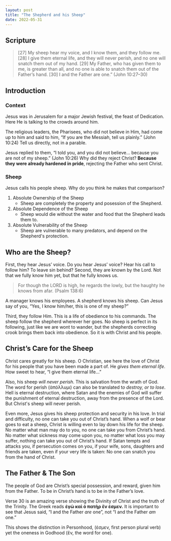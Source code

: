 ```yaml
---
layout: post
title: "The Shepherd and his Sheep"
date: 2022-05-31
---
```


## Scripture
> [27] My sheep hear my voice, and I know them, and they follow me. [28] I give them eternal life, and they will never perish, and no one will snatch them out of my hand. [29] My Father, who has given them to me, is greater than all, and no one is able to snatch them out of the Father’s hand. [30] I and the Father are one.” (John 10:27–30)

## Introduction

### Context
Jesus was in Jerusalem for a major Jewish festival, the feast of Dedication. Here He is talking to the crowds around him. 

The religious leaders, the Pharisees, who did not believe in Him, had come up to him and said to him, “If you are the Messiah, tell us plainly.” (John 10:24) Tell us directly, not in a parable.

Jesus replied to them, “I told you, and you did not believe… because you are not of my sheep.” (John 10:26) Why did they reject Christ? **Because they were already hardened in pride**, rejecting the Father who sent Christ. 

### Sheep 

Jesus calls his people sheep. 
Why do you think he makes that comparison?
1. Absolute Ownership of the Sheep
    - Sheep are completely the property and posession of the Shepherd.
1. Absolute Dependence of the Sheep
    - Sheep would die without the water and food that the Shepherd leads them to. 
1. Absolute Vulnerability of the Sheep
    - Sheep are vulnerable to many predators, and depend on the Shepherd's protection.

## Who are the Sheep?

First, they hear Jesus’ voice. Do you hear Jesus’ voice? Hear his call to follow him? To leave sin behind? Second, they are known by the Lord. Not that we fully know him yet, but that he fully knows us.

> For though the LORD is high, he regards the lowly, but the haughty he knows from afar. (Psalm 138:6)

A manager knows his employees. A shepherd knows his sheep. Can Jesus say of you, “Yes, I know him/her, this is one of my sheep?”

Third, they follow Him. This is a life of obedience to his commands. The sheep follow the shepherd wherever her goes. No sheep is perfect in its following, just like we are wont to wander, but the shepherds correcting crook brings them back into obedience. So it is with Christ and his people. 

## Christ’s Care for the Sheep

Christ cares greatly for his sheep. O Christian, see here the love of Christ for his people that you have been made a part of. He *gives them eternal life*. How sweet to hear, “I give them eternal life…”

Also, his sheep *will never perish*. This is salvation from the wrath of God. The word for perish (ἀπόλλυμι) can also be translated t*o destroy, or to lose*. Hell is eternal destruction, where Satan and the enemies of God will suffer the punishment of eternal destruction, away from the presence of the Lord. But Christ's sheep will never perish.

Even more, Jesus gives his sheep protection and security in his love. In trial and difficulty, no one can take you out of Christ’s hand. When a wolf or bear goes to eat a sheep, Christ is willing even to lay down his life for the sheep. No matter what man may do to you, no one can take you from Christ’s hand. No matter what sickness may come upon you, no matter what loss you may suffer, nothing can take you out of Christ’s hand. If Satan tempts and attacks you, if persecution comes on you, if your wife, sons, daughters and friends are taken, even if your very life is taken: No one can snatch you from the hand of Christ. 

## The Father & The Son 

The people of God are Christ’s special possession, and reward, given him from the Father. To be in Christ’s hand is to be in the Father’s love.

Verse 30 is an amazing verse showing the Divinity of Christ and the truth of the Trinity. The Greek reads **ἐγὼ καὶ ὁ πατὴρ ἕν ἐσμεν.** It is important to see that Jesus said, “I and the Father *are* one”, not “I and the Father *am* one.”

This shows the distinction in Personhood, (ἐσμεν, first person plural verb) yet the oneness in Godhood (ἕν, the word for one).